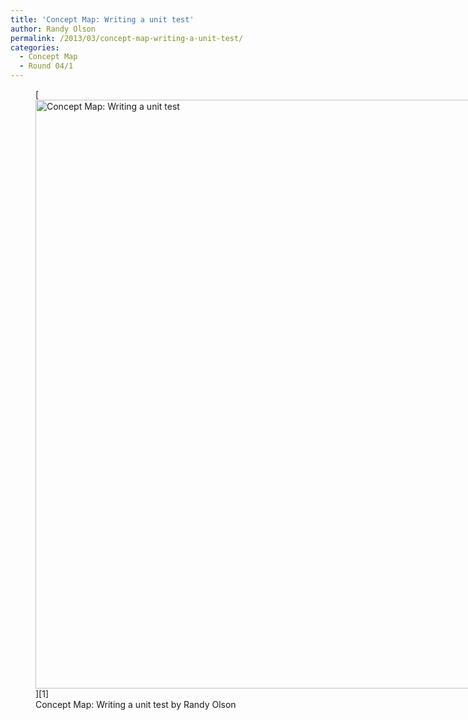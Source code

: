 ```yaml
---
title: 'Concept Map: Writing a unit test'
author: Randy Olson
permalink: /2013/03/concept-map-writing-a-unit-test/
categories:
  - Concept Map
  - Round 04/1
---
```

<figure id="attachment_1947" style="width: 707px;" class="wp-caption aligncenter">[<img src="http://teaching.software-carpentry.org/wp-content/uploads/2013/03/IMG_20130327_144743-768x1024.jpg" alt="Concept Map: Writing a unit test" width="707" height="942" class="size-large wp-image-1947" />][1]<figcaption class="wp-caption-text">Concept Map: Writing a unit test by Randy Olson</figcaption></figure>

 [1]: http://teaching.software-carpentry.org/wp-content/uploads/2013/03/IMG_20130327_144743.jpg
